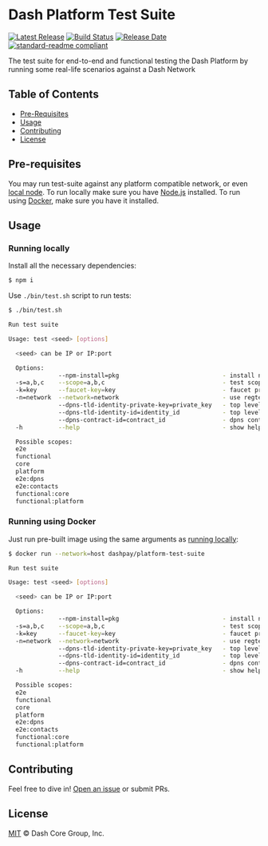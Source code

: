 # Dash Platform Test Suite

[![Latest Release](https://img.shields.io/github/v/release/dashevo/platform-test-suite)](https://github.com/dashevo/platform-test-suite/releases/latest)
[![Build Status](https://img.shields.io/travis/com/dashevo/platform-test-suite)](https://travis-ci.com/dashevo/platform-test-suite)
[![Release Date](https://img.shields.io/github/release-date/dashevo/platform-test-suite)](https://img.shields.io/github/release-date/dashevo/platform-test-suite)
[![standard-readme compliant](https://img.shields.io/badge/readme%20style-standard-brightgreen)](https://github.com/RichardLitt/standard-readme)

The test suite for end-to-end and functional testing the Dash Platform by running some real-life scenarios against a Dash Network

## Table of Contents
- [Pre-Requisites](#pre-requisites)
- [Usage](#usage)
- [Contributing](#contributing)
- [License](#license)

## Pre-requisites

You may run test-suite against any platform compatible network, or even [local node](https://github.com/dashevo/mn-bootstrap).
To run locally make sure you have [Node.js](https://nodejs.org/) installed.
To run using [Docker](https://www.docker.com/), make sure you have it installed.

## Usage

### Running locally

Install all the necessary dependencies:

```sh
$ npm i
```

Use `./bin/test.sh` script to run tests:

```sh
$ ./bin/test.sh

Run test suite

Usage: test <seed> [options]

  <seed> can be IP or IP:port

  Options:
              --npm-install=pkg                             - install npm package before running the suite
  -s=a,b,c    --scope=a,b,c                                 - test scope to run
  -k=key      --faucet-key=key                              - faucet private key string
  -n=network  --network=network                             - use regtest or testnet
              --dpns-tld-identity-private-key=private_key   - top level identity private key
              --dpns-tld-identity-id=identity_id            - top level identity id
              --dpns-contract-id=contract_id                - dpns contract id
  -h          --help                                        - show help

  Possible scopes:
  e2e
  functional
  core
  platform
  e2e:dpns
  e2e:contacts
  functional:core
  functional:platform
```

### Running using Docker

Just run pre-built image using the same arguments as [running locally](#running-locally):

```sh
$ docker run --network=host dashpay/platform-test-suite

Run test suite

Usage: test <seed> [options]

  <seed> can be IP or IP:port

  Options:
              --npm-install=pkg                             - install npm package before running the suite
  -s=a,b,c    --scope=a,b,c                                 - test scope to run
  -k=key      --faucet-key=key                              - faucet private key string
  -n=network  --network=network                             - use regtest or testnet
              --dpns-tld-identity-private-key=private_key   - top level identity private key
              --dpns-tld-identity-id=identity_id            - top level identity id
              --dpns-contract-id=contract_id                - dpns contract id
  -h          --help                                        - show help

  Possible scopes:
  e2e
  functional
  core
  platform
  e2e:dpns
  e2e:contacts
  functional:core
  functional:platform
```

## Contributing

Feel free to dive in! [Open an issue](https://github.com/dashevo/platform-test-suite/issues/new) or submit PRs.

## License

[MIT](LICENSE) &copy; Dash Core Group, Inc.
